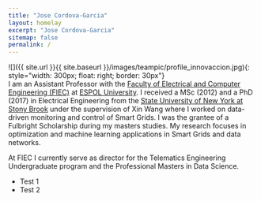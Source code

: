 ```yaml
---
title: "Jose Cordova-Garcia"
layout: homelay
excerpt: "Jose Cordova-Garcia"
sitemap: false
permalink: /
---
```


![]({{ site.url }}{{ site.baseurl }}/images/teampic/profile_innovaccion.jpg){: style="width: 300px; float: right; border: 30px"}  
I am an Assistant Professor with the [Faculty of Electrical and Computer Engineering (FIEC)](http://www.fiec.espol.edu.ec/) at [ESPOL University](http://www.espol.edu.ec). I received a MSc (2012) and a PhD (2017) in Electrical Engineering from the [State University of New York at Stony Brook](http://www.stonybrook.edu) under the supervision of Xin Wang where I worked on data-driven monitoring and control of Smart Grids. I was the grantee of a Fulbright Scholarship during my masters studies. My research focuses in optimization and machine learning applications in Smart Grids and data networks.

At FIEC I currently serve as director for the Telematics Engineering Undergraduate program and the Professional Masters in Data Science. 
- Test 1
- Test 2

<!-- 
<figure class="fourth">
  <img src="{{ site.url }}{{ site.baseurl }}/images/logopic/Logo_Leiden.jpg" style="width: 210px">
  <img src="{{ site.url }}{{ site.baseurl }}/images/logopic/Logo_Nanofront.jpg" style="width: 110px">
  <img src="{{ site.url }}{{ site.baseurl }}/images/logopic/Logo_NWO.jpg" style="width: 120px">
  <img src="{{ site.url }}{{ site.baseurl }}/images/logopic/Logo_ERC.jpg" style="width: 110px">
</figure>
-->
